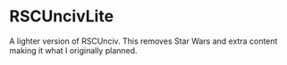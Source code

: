 # RSCUncivLite
A lighter version of RSCUnciv. This removes Star Wars and extra content making it what I originally planned.

